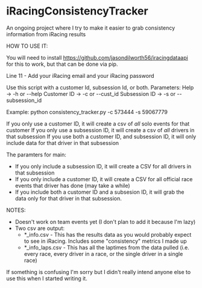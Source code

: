 # iRacingConsistencyTracker
An ongoing project where I try to make it easier to grab consistency information from iRacing results

HOW TO USE IT:

You will need to install https://github.com/jasondilworth56/iracingdataapi for this to work, but that can be done via pip.

Line 11 - Add your iRacing email and your iRacing password


Use this script with a customer Id, subsession Id, or both.
Parameters:
Help          -> -h or --help
Customer ID   -> -c or --cust_id
Subsession ID -> -s or --subsession_id

Example:
python consistency_tracker.py -c 573444 -s 59067779

If you only use a customer ID, it will create a csv of _all_ solo events for that customer
If you only use a subsession ID, it will create a csv of _all_ drivers in that subsession
If you use both a customer ID, and subsession ID, it will only include data for that driver in that subsession

The paramters for main:
 - If you only include a subsession ID, it will create a CSV for all drivers in that subsession
 - If you only include a customer ID, it will create a CSV for all official race events that driver has done (may take a while)
 - If you include both a customer ID and a subsesion ID, it will grab the data only for that driver in that subsession.

NOTES:
- Doesn't work on team events yet (I don't plan to add it because I'm lazy)
- Two csv are output:
  - *_info.csv - This has the results data as you would probably expect to see in iRacing. Includes some "consistency" metrics I made up
  - *_info_laps.csv - This has all the laptimes from the data pulled (i.e. every race, every driver in a race, or the single driver in a single race)

If something is confusing I'm sorry but I didn't really intend anyone else to use this when I started writing it.
